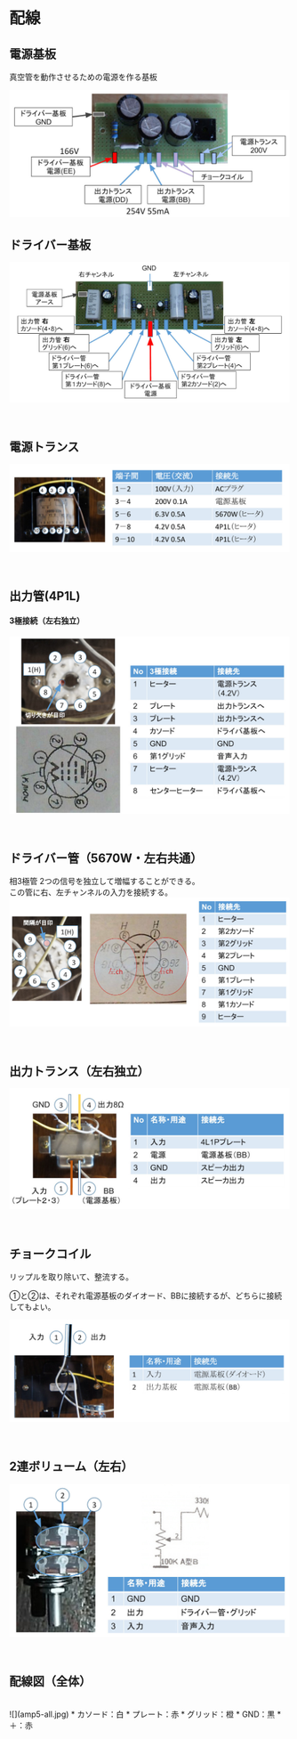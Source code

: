 # 配線


## 電源基板
真空管を動作させるための電源を作る基板

![](amp5-1.jpg)

## ドライバー基板

![](amp5-8.jpg)

<br>

## 電源トランス

![](amp5-2.jpg)

<br>

## 出力管(4P1L)

#### 3極接続（左右独立）


![](amp5-3.jpg)

<br>

## ドライバー管（5670W・左右共通）
相3極管
2つの信号を独立して増幅することができる。
<br>
この管に右、左チャンネルの入力を接続する。
<br>
![](amp5-4.jpg)

<br>

## 出力トランス（左右独立）

![](amp5-5.jpg)

<br>

## チョークコイル

リップルを取り除いて、整流する。

①と②は、それぞれ電源基板のダイオード、BBに接続するが、どちらに接続してもよい。

![](amp5-6.jpg)

<br>


## 2連ボリューム（左右）


![](amp5-7.jpg)

<br>



## 配線図（全体）

<br>
![](amp5-all.jpg)
* カソード：白
* プレート：赤
* グリッド：橙
* GND：黒
* ＋：赤


